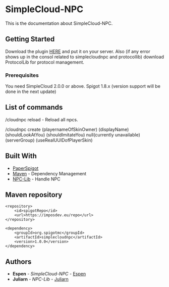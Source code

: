 # SimpleCloud-NPC

This is the documentation about SimpleCloud-NPC.

## Getting Started

Download the plugin [HERE](https://imposdev.eu/repo/org/spigotmc/simplecloudnpc/1.0.0/simplecloudnpc-1.0.0.jar) and put it on your server.
Also (if any error shows up in the consol related to simplecloudnpc and protocollib) download ProtocolLib for protocol management.

### Prerequisites

You need SimpleCloud 2.0.0 or above.
Spigot 1.8.x (version support will be done in the next update)

## List of commands

/cloudnpc reload - Reload all npcs.

/cloudnpc create (playernameOfSkinOwner) (displayName) (shouldLookAtYou) (shouldImitateYou) null(currently unavailable) (serverGroup) (useRealUUIDofPlayerSkin)

## Built With

* [PaperSpigot](https://papermc.io/downloads)
* [Maven](https://maven.apache.org/) - Dependency Management
* [NPC-Lib](https://github.com/juliarn/NPC-Lib) - Handle NPC

## Maven repository

```maven
<repository>
    <id>spigotRepo</id>
    <url>https://imposdev.eu/repo</url>
</repository>
```

```maven
<dependency>
    <groupId>org.spigotmc</groupId>
    <artifactId>simplecloudnpc</artifactId>
    <version>1.0.0</version>
</dependency>
```

## Authors

* **Espen** - *SimpleCloud-NPC* - [Espen](https://github.com/EhreGetaken)
* **Juliarn** - *NPC-Lib* - [Juliarn](https://github.com/juliarn)
